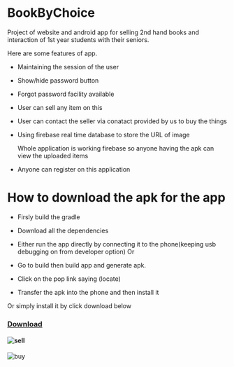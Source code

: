 # BookByChoice
Project of website and android app for selling 2nd hand books and interaction of 1st year students with their seniors.

Here are some features of app.

* Maintaining the session of the user

* Show/hide password button

* Forgot password facility available

* User can sell any item on this

* User can contact the seller via conatact provided by us to buy the things

* Using firebase real time database to store the URL of image

   Whole application is working firebase so anyone having the apk can view the uploaded items
 
* Anyone can register on this application

#  How to download the apk for the app

* Firsly build the gradle

* Download all the dependencies

* Either run the app directly by connecting it to the phone(keeping usb debugging on from developer option)
 Or
 
* Go to build then build app and generate apk.

 * Click on the pop link saying (locate)
 
* Transfer the apk into the phone and then install it



Or simply install it by click download below

### [Download](https://drive.google.com/folderview?id=1pWREb8YVvZZs4WoGuXCs_OmwxNJ8Ifyh)


#### ![sell](https://user-images.githubusercontent.com/59697798/82376150-53564000-9a3f-11ea-88f5-caec3e4942e4.jpeg)

![buy](https://user-images.githubusercontent.com/59697798/82376127-4afe0500-9a3f-11ea-954d-c29529f0cd3a.jpeg)
